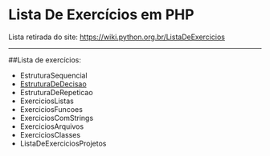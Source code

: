 # Lista De Exercícios em PHP

Lista retirada do site: https://wiki.python.org.br/ListaDeExercicios

---

##Lista de exercícios:

- EstruturaSequencial
- [EstruturaDeDecisao](https://github.com/josemalcher/ListaDeExercicios-PHP/tree/master/EstruturaDeDecisao)
- EstruturaDeRepeticao
- ExerciciosListas
- ExerciciosFuncoes
- ExerciciosComStrings
- ExerciciosArquivos
- ExerciciosClasses
- ListaDeExerciciosProjetos